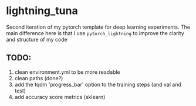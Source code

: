 # lightning_tuna
Second iteration of my pytorch template for deep learning experiments. 
The main difference here is that I use `pytorch_lightning` to improve the 
clarity and structure of my code

## TODO:
1. clean environment.yml to be more readable
2. clean paths (done?)
3. add the tqdm 'progress_bar' option to the training steps (and val and test)
4. add accuracy score metrics (sklearn)

